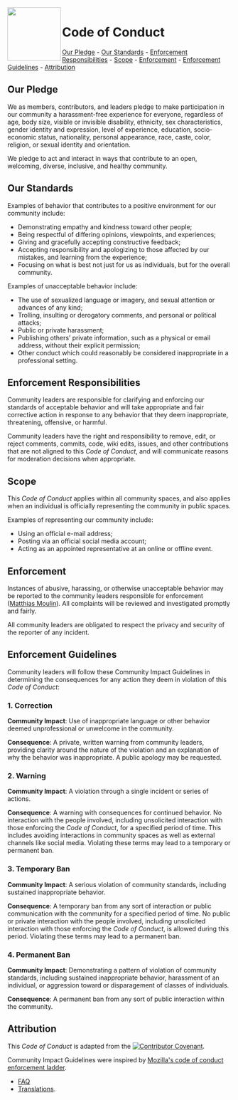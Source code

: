 <img align="left" src="https://github.com/matt77hias/MAGE-v0-Meta/blob/master/res/MAGE.png" width="120px"/>

[contributor-covenant-svg]:  https://img.shields.io/badge/Contributor%20Covenant-2.1-4baaaa.svg
[contributor-covenant]:      https://www.contributor-covenant.org/version/2/1/code_of_conduct.html

# Code of Conduct

[Our Pledge](#SS-Our-Pledge) - [Our Standards](#SS-Our-Standards) - [Enforcement Responsibilities](#SS-Enforcement-Responsibilities) - [Scope](#SS-Scope) - [Enforcement](#SS-Enforcement) - [Enforcement Guidelines](#SS-Enforcement-Guidelines) - [Attribution](#SS-Attribution)

## <a name="SS-Our-Pledge"></a>Our Pledge

We as members, contributors, and leaders pledge to make participation in our community a harassment-free experience for everyone, regardless of age, body size, visible or invisible disability, ethnicity, sex characteristics, gender identity and expression, level of experience, education, socio-economic status, nationality, personal appearance, race, caste, color, religion, or sexual identity and orientation.

We pledge to act and interact in ways that contribute to an open, welcoming, diverse, inclusive, and healthy community.

## <a name="SS-Our-Standards"></a>Our Standards

Examples of behavior that contributes to a positive environment for our community include:

* Demonstrating empathy and kindness toward other people;
* Being respectful of differing opinions, viewpoints, and experiences;
* Giving and gracefully accepting constructive feedback;
* Accepting responsibility and apologizing to those affected by our mistakes, and learning from the experience;
* Focusing on what is best not just for us as individuals, but for the overall community.

Examples of unacceptable behavior include:

* The use of sexualized language or imagery, and sexual attention or advances of any kind;
* Trolling, insulting or derogatory comments, and personal or political attacks;
* Public or private harassment;
* Publishing others’ private information, such as a physical or email address, without their explicit permission;
* Other conduct which could reasonably be considered inappropriate in a professional setting.

## <a name="SS-Enforcement-Responsibilities"></a>Enforcement Responsibilities

Community leaders are responsible for clarifying and enforcing our standards of acceptable behavior and will take appropriate and fair corrective action in response to any behavior that they deem inappropriate, threatening, offensive, or harmful.

Community leaders have the right and responsibility to remove, edit, or reject comments, commits, code, wiki edits, issues, and other contributions that are not aligned to this *Code of Conduct*, and will communicate reasons for moderation decisions when appropriate.

## <a name="SS-Scope"></a>Scope

This *Code of Conduct* applies within all community spaces, and also applies when an individual is officially representing the community in public spaces.

Examples of representing our community include:
* Using an official e-mail address;
* Posting via an official social media account;
* Acting as an appointed representative at an online or offline event.

## <a name="SS-Enforcement"></a>Enforcement

Instances of abusive, harassing, or otherwise unacceptable behavior may be reported to the community leaders responsible for enforcement ([Matthias Moulin](https://matt77hias.github.io)). All complaints will be reviewed and investigated promptly and fairly.

All community leaders are obligated to respect the privacy and security of the reporter of any incident.

## <a name="SS-Enforcement-Guidelines"></a>Enforcement Guidelines

Community leaders will follow these Community Impact Guidelines in determining the consequences for any action they deem in violation of this *Code of Conduct*:

### 1. Correction

**Community Impact**: Use of inappropriate language or other behavior deemed unprofessional or unwelcome in the community.

**Consequence**: A private, written warning from community leaders, providing clarity around the nature of the violation and an explanation of why the behavior was inappropriate. A public apology may be requested.

### 2. Warning

**Community Impact**: A violation through a single incident or series of actions.

**Consequence**: A warning with consequences for continued behavior. No interaction with the people involved, including unsolicited interaction with those enforcing the *Code of Conduct*, for a specified period of time. This includes avoiding interactions in community spaces as well as external channels like social media. Violating these terms may lead to a temporary or permanent ban.

### 3. Temporary Ban

**Community Impact**: A serious violation of community standards, including sustained inappropriate behavior.

**Consequence**: A temporary ban from any sort of interaction or public communication with the community for a specified period of time. No public or private interaction with the people involved, including unsolicited interaction with those enforcing the *Code of Conduct*, is allowed during this period. Violating these terms may lead to a permanent ban.

### 4. Permanent Ban

**Community Impact**: Demonstrating a pattern of violation of community standards, including sustained inappropriate behavior, harassment of an individual, or aggression toward or disparagement of classes of individuals.

**Consequence**: A permanent ban from any sort of public interaction within the community.

## <a name="SS-Attribution"></a>Attribution

This *Code of Conduct* is adapted from the [![Contributor Covenant][contributor-covenant-svg]][contributor-covenant].

Community Impact Guidelines were inspired by [Mozilla's code of conduct enforcement ladder](https://github.com/mozilla/diversity).

* [FAQ](https://www.contributor-covenant.org/faq)
* [Translations](https://www.contributor-covenant.org/translations).
